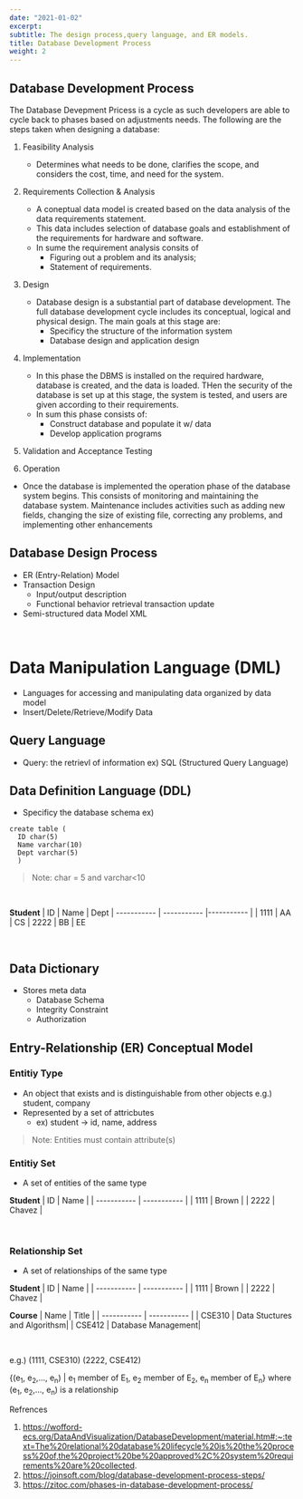 ```yaml
---
date: "2021-01-02"
excerpt: 
subtitle: The design process,query language, and ER models.
title: Database Development Process
weight: 2
---
```


## Database Development Process
The Database Devepment Pricess is a cycle as such developers are able to cycle back to phases based on adjustments needs. The following are the steps taken when designing a database:

1. Feasibility Analysis
    - Determines what needs to be done, clarifies the scope, and considers the cost, time, and need for the system.

2. Requirements Collection & Analysis
    - A coneptual data model is created based on the data analysis of the data requirements statement.
    - This data includes selection of database goals and establishment of the requirements for hardware and software.
    - In sume the requirement analysis consits of 
      - Figuring out a problem and its analysis;
      - Statement of requirements.

3. Design
    - Database design is a substantial part of database development. The full database development cycle includes its conceptual, logical and physical design. The main goals at this stage are:
      - Specificy the structure of the information system
      - Database design and application design

4. Implementation
    - In this phase the DBMS is installed on the required hardware, database is created, and the data is loaded. THen the security of the database is set up at this stage, the system is tested, and users are given according to their requirements.
    - In sum this phase consists of:
      - Construct database and populate it w/ data
      - Develop application programs

5. Validation and Acceptance Testing

6. Operation
  - Once the database is implemented the operation phase of the database system begins. This consists of monitoring and maintaining the database system. Maintenance includes activities such as adding new fields, changing the size of existing file, correcting any problems, and implementing other enhancements


## Database Design Process
- ER (Entry-Relation) Model
- Transaction Design
  - Input/output description
  - Functional behavior retrieval transaction update
- Semi-structured data Model XML

<br/>

# Data Manipulation Language (DML)
- Languages for accessing and manipulating data organized by data model
- Insert/Delete/Retrieve/Modify Data


## Query Language
- Query: the retrievl of information
  ex) SQL (Structured Query Language)
  
  
## Data Definition Language (DDL)
- Specificy the database schema
ex) 

```
create table (
  ID char(5)
  Name varchar(10)
  Dept varchar(5)
  )
```
> Note: char = 5 and varchar<10

<br/>

**Student**
| ID      | Name | Dept
| ----------- | ----------- |----------- |
| 1111      | AA       | CS
| 2222   | BB        | EE


<br/>

## Data Dictionary
- Stores meta data
  - Database Schema
  - Integrity Constraint
  - Authorization



## Entry-Relationship (ER) Conceptual Model

### Entitiy Type
- An object that exists and is distinguishable from other objects e.g.) student, company
- Represented by a set of attricbutes
  - ex) student  &rarr; id, name, address

> Note: Entities must contain attribute(s)

### Entitiy Set
- A set of entities of the same type

**Student**
| ID      | Name | 
| ----------- | ----------- |
| 1111      | Brown       |
| 2222   | Chavez        |

<br>

### Relationship Set
- A set of relationships of the same type

**Student**
| ID      | Name | 
| ----------- | ----------- |
| 1111      | Brown       |
| 2222   | Chavez        |

**Course**
| Name      | Title | 
| ----------- | ----------- |
| CSE310      | Data Stuctures and Algorithsm|
| CSE412   | Database Management|

<br/>

e.g.) (1111, CSE310)
      (2222, CSE412)
      
{(e<sub>1</sub>, e<sub>2</sub>,..., e<sub>n</sub>) | e<sub>1</sub> member of E<sub>1</sub>, e<sub>2</sub> member of E<sub>2</sub>, e<sub>n</sub> member of E<sub>n</sub>} where (e<sub>1</sub>, e<sub>2</sub>,..., e<sub>n</sub>) is a relationship


Refrences
1. https://wofford-ecs.org/DataAndVisualization/DatabaseDevelopment/material.htm#:~:text=The%20relational%20database%20lifecycle%20is%20the%20process%20of,the%20project%20be%20approved%2C%20system%20requirements%20are%20collected.
2. https://joinsoft.com/blog/database-development-process-steps/
3. https://zitoc.com/phases-in-database-development-process/